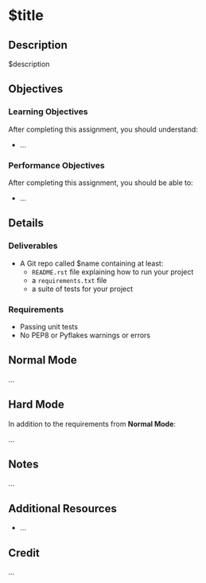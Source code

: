 # $title

## Description

$description

## Objectives

### Learning Objectives

After completing this assignment, you should understand:

* ...

### Performance Objectives

After completing this assignment, you should be able to:

* ...

## Details

### Deliverables

* A Git repo called $name containing at least:
  * `README.rst` file explaining how to run your project
  * a `requirements.txt` file
  * a suite of tests for your project

### Requirements  

* Passing unit tests
* No PEP8 or Pyflakes warnings or errors

## Normal Mode

...

## Hard Mode

In addition to the requirements from **Normal Mode**:

...

## Notes

...

## Additional Resources

* ...

## Credit

...
